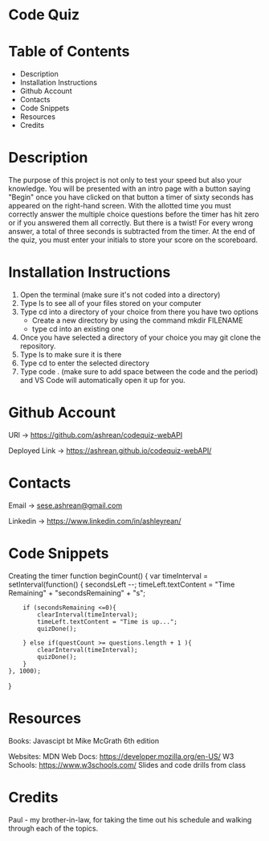 # Code Quiz

# Table of Contents
 - Description
 - Installation Instructions
 - Github Account
 - Contacts
 - Code Snippets
 - Resources
 - Credits

# Description
The purpose of this project is not only to test your speed but also your knowledge. You will be presented with an intro page with a button saying "Begin" once you have clicked on that button a timer of sixty seconds has appeared on the right-hand screen. With the allotted time you must correctly answer the multiple choice questions before the timer has hit zero or if you answered them all correctly. But there is a twist! For every wrong answer, a total of three seconds is subtracted from the timer.  At the end of the quiz, you must enter your initials to store your score on the scoreboard.

# Installation Instructions
1. Open the terminal (make sure it's not coded into a directory)
2. Type ls to see all of your files stored on your computer
3. Type cd into a directory of your choice from there you have two options
    - Create a new directory by using the command mkdir FILENAME
    - type cd into an existing one
4. Once you have selected a directory of your choice you may git clone the repository.
5. Type ls to make sure it is there
6. Type cd to enter the selected directory
7. Type code . (make sure to add space between the code and the period) and VS Code will automatically open it up for you.

# Github Account
URl -> https://github.com/ashrean/codequiz-webAPI

Deployed Link -> https://ashrean.github.io/codequiz-webAPI/

# Contacts
Email -> sese.ashrean@gmail.com

Linkedin -> https://www.linkedin.com/in/ashleyrean/

# Code Snippets
Creating the timer
function beginCount() {
    var timeInterval = setInterval(function() {
        secondsLeft --;
        timeLeft.textContent = "Time Remaining" + "secondsRemaining" + "s";

        if (secondsRemaining <=0){
            clearInterval(timeInterval);
            timeLeft.textContent = "Time is up...";
            quizDone();

        } else if(questCount >= questions.length + 1 ){
            clearInterval(timeInterval);
            quizDone();
        }
    }, 1000);
}


# Resources
Books:
Javascipt bt Mike McGrath 6th edition

Websites:
MDN Web Docs: https://developer.mozilla.org/en-US/
W3 Schools: https://www.w3schools.com/
Slides and code drills from class 
# Credits
Paul - my brother-in-law, for taking the time out his schedule and walking through each of the topics.

 <!-- Pseudo Code
 1. When initating the quiz the user must press start in order for the timer to work
    a. When timer has started a question can appear timer will count down from 60seconds
    b. A total of 10 questions with topics from HTML/CSS/Javascript
        1. The quiz will be multiple choice style with 3 options for answers
        2. Each wrong answer will deduct 3 seconds from the timer
            2a. IF answered wrong it will show you the correct answer
2. When timer has reached 0 or if all questions has been answered the game will end
3. When the game has ended the user is presented with the score and must enter initials
    a. The user must enter initials not numbers, characters or anything longer than their initals
4. Once user has enterted initals they have the option to play again. -->
